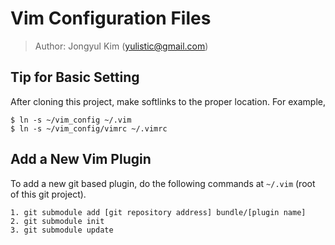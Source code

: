 # Vim Configuration Files
> Author: Jongyul Kim (yulistic@gmail.com)

## Tip for Basic Setting
After cloning this project, make softlinks to the proper location.
For example,

    $ ln -s ~/vim_config ~/.vim
    $ ln -s ~/vim_config/vimrc ~/.vimrc

## Add a New Vim Plugin
To add a new git based plugin, do the following commands at `~/.vim` (root of this git project).

    1. git submodule add [git repository address] bundle/[plugin name] 
    2. git submodule init
    3. git submodule update
